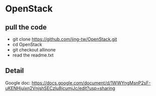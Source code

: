 # OpenStack
## pull the code
- git clone https://github.com/jing-tw/OpenStack.git
- cd OpenStack
- git checkout allinone
- read the readme.txt
## Detail
Google doc: https://docs.google.com/document/d/1WWYngMsnP2sF-uKENHjuixn2VnjshSECzlu8jcumjJc/edit?usp=sharing
